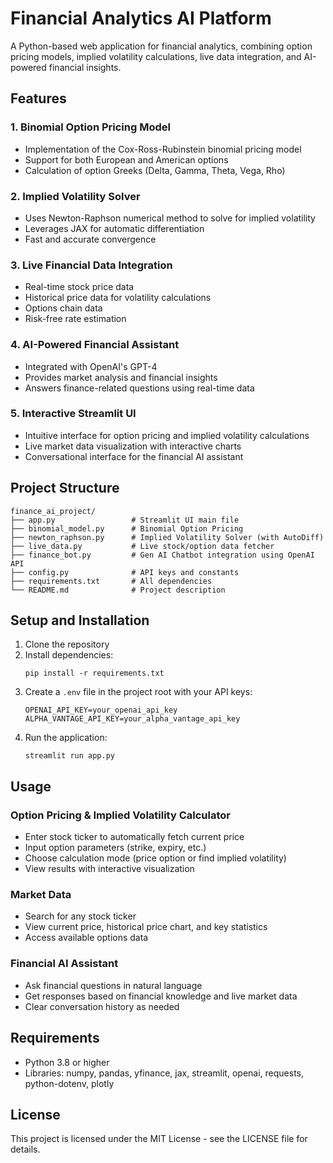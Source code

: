 # Financial Analytics AI Platform

A Python-based web application for financial analytics, combining option pricing models, implied volatility calculations, live data integration, and AI-powered financial insights.

## Features

### 1. Binomial Option Pricing Model
- Implementation of the Cox-Ross-Rubinstein binomial pricing model
- Support for both European and American options
- Calculation of option Greeks (Delta, Gamma, Theta, Vega, Rho)

### 2. Implied Volatility Solver
- Uses Newton-Raphson numerical method to solve for implied volatility
- Leverages JAX for automatic differentiation
- Fast and accurate convergence

### 3. Live Financial Data Integration
- Real-time stock price data
- Historical price data for volatility calculations
- Options chain data
- Risk-free rate estimation

### 4. AI-Powered Financial Assistant
- Integrated with OpenAI's GPT-4
- Provides market analysis and financial insights
- Answers finance-related questions using real-time data

### 5. Interactive Streamlit UI
- Intuitive interface for option pricing and implied volatility calculations
- Live market data visualization with interactive charts
- Conversational interface for the financial AI assistant

## Project Structure

```
finance_ai_project/
├── app.py                 # Streamlit UI main file
├── binomial_model.py      # Binomial Option Pricing
├── newton_raphson.py      # Implied Volatility Solver (with AutoDiff)
├── live_data.py           # Live stock/option data fetcher
├── finance_bot.py         # Gen AI Chatbot integration using OpenAI API
├── config.py              # API keys and constants
├── requirements.txt       # All dependencies
└── README.md              # Project description
```

## Setup and Installation

1. Clone the repository
2. Install dependencies:
   ```
   pip install -r requirements.txt
   ```
3. Create a `.env` file in the project root with your API keys:
   ```
   OPENAI_API_KEY=your_openai_api_key
   ALPHA_VANTAGE_API_KEY=your_alpha_vantage_api_key
   ```
4. Run the application:
   ```
   streamlit run app.py
   ```

## Usage

### Option Pricing & Implied Volatility Calculator
- Enter stock ticker to automatically fetch current price
- Input option parameters (strike, expiry, etc.)
- Choose calculation mode (price option or find implied volatility)
- View results with interactive visualization

### Market Data
- Search for any stock ticker
- View current price, historical price chart, and key statistics
- Access available options data

### Financial AI Assistant
- Ask financial questions in natural language
- Get responses based on financial knowledge and live market data
- Clear conversation history as needed

## Requirements

- Python 3.8 or higher
- Libraries: numpy, pandas, yfinance, jax, streamlit, openai, requests, python-dotenv, plotly

## License

This project is licensed under the MIT License - see the LICENSE file for details.